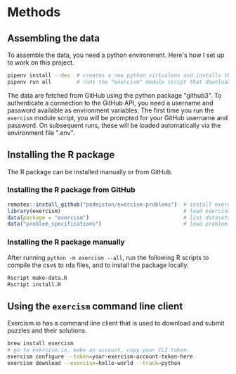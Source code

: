 # Methods

## Assembling the data

To assemble the data, you need a python environment. Here's how I set up to work on this project.

```bash
pipenv install --dev  # creates a new python virtualenv and installs the required packages
pipenv run all        # runs the "exercism" module script that downloads all data
```

The data are fetched from GitHub using the python package "github3". To
authenticate a connection to the GitHub API, you need a username and password
available as environment variables. The first time you run the `exercism`
module script, you will be prompted for your GitHub username and password.
On subsequent runs, these will be loaded automatically via the environment
file ".env".

## Installing the R package

The R package can be installed manually or from GitHub.

### Installing the R package from GitHub

```R
remotes::install_github("pedmiston/exercism-problems")  # install exercism R package
library(exercism)                                       # load exercism R package
data(package = "exercism")                              # list datasets
data("problem_specifications")                          # load problem specifications
```

### Installing the R package manually

After running `python -m exercism --all`, run the following
R scripts to compile the csvs to rda files, and to install
the package locally.

```bash
Rscript make-data.R
Rscript install.R
```

## Using the `exercism` command line client

Exercism.io has a command line client that is used to download and submit
puzzles and their solutions.

```bash
brew install exercism
# go to exercism.io, make an account, copy your CLI token.
exercism configure --token=your-exercism-account-token-here
exercism download --exercise=hello-world --track=python
```

